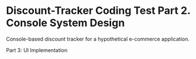 # Discount-Tracker Coding Test Part 2. Console System Design
Console-based discount tracker for a hypothetical e-commerce application. 

Part 3: UI Implementation
